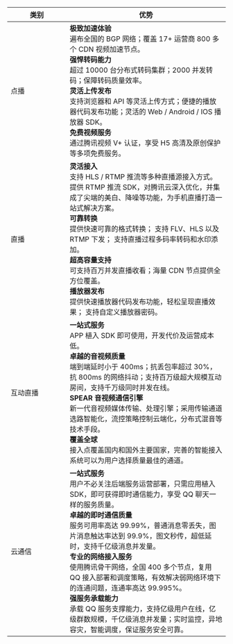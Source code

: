 <style>
table th:first-of-type {
    width: 120px;
}
</style>

|类别|优势|
|---|---|
|点播|<b>极致加速体验</b><br>遍布全国的 BGP 网络；覆盖 17+ 运营商 800 多个 CDN 视频加速节点。<br><b>强悍转码能力</b><br>超过 10000 台分布式转码集群；2000 并发转码；保障转码质量效率。<br><b>灵活上传发布</b><br>支持浏览器和 API 等灵活上传方式；便捷的播放器代码发布功能；灵活的  Web / Android / IOS 播放器 SDK。<br><b>免费视频服务</b><br>通过腾讯视频 V+ 认证，享受 H5 高清及原创保护等多项免费服务。|
|直播|<b>灵活接入</b><br>支持 HLS / RTMP 推流等多种直播源接入方式。提供 RTMP 推流 SDK，对腾讯云深入优化，并集成了尖端的美白、降噪等功能，为手机直播打造一站式解决方案。<br><b>可靠转换</b><br>提供快速可靠的格式转换； 支持 FLV、HLS 以及 RTMP 下发； 支持直播过程多码率转码和水印添加。<br><b>超高容量支持</b><br>可支持百万并发直播收看；海量 CDN 节点提供全方位覆盖。<br><b>播放器发布</b><br>提供快速播放器代码发布功能，轻松呈现直播效果； 支持自定义播放器密码。|
|互动直播|<b>一站式服务</b><br>APP 植入 SDK 即可使用，开发代价及运营成本低。<br><b>卓越的音视频质量</b><br> 端到端延时小于 400ms；抗丢包率超过 30%，抗 800ms 的网络抖动；支持百万级超大规模互动房间，支持千万级同时并发在线。<br><b>SPEAR 音视频通信引擎</b><br>新一代音视频媒体传输、处理引擎；采用传输通道选路智能化，流控策略控制云端化，分布式混音等技术手段。<br><b>覆盖全球</b><br>接入点覆盖国内和国外主要国家，完善的智能接入系统可以为用户选择质量最佳的通道。
|云通信|<b>一站式服务</b><br>用户不必关注后端服务运营部署，只需应用植入 SDK，即可获得即时通信能力，享受 QQ 聊天一样的服务质量。<br><b>卓越的即时通信质量</b><br>服务可用率高达 99.99%，普通消息零丢失，图片消息触达率达到 99.9%，图文秒传，超低延时，支持千亿级消息并发量。<br><b>专业的网络接入服务</b><br>使用腾讯骨干网络，全国 400 多个节点，复用 QQ 接入部署和调度策略，有效解决弱网络环境下的连通问题，连通率高达 99.995%。<br><b>强服务承载能力</b><br>承载 QQ 服务支撑能力，支持亿级用户在线，亿级群数规模，千亿级消息并发量；实时监控，异地容灾，智能调度，保证服务安全可靠。|
